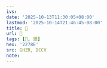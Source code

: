 ```yaml
---
ivs:
date: '2025-10-13T11:30:05+08:00'
lastmod: '2025-10-14T21:46:45-08:00'
title: 󰤘
url: 󰤘
tags: [𢞎, 憊]
hex: '2278E'
src: GHZR, DCCV
note:
---
```


